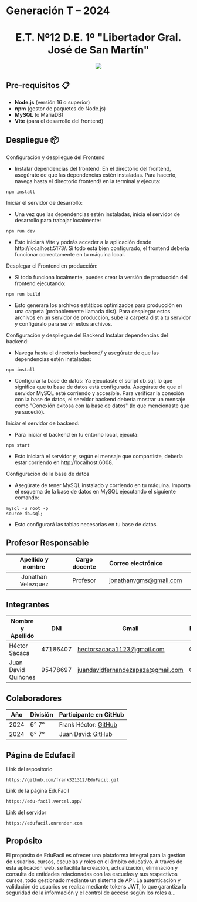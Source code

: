 # Generación T – 2024
<h1 align="center">E.T. Nº12 D.E. 1º "Libertador Gral. José de San Martín"</h1>
<p align="center">
  <img src="https://et12.edu.ar/imgs/computacion/vamoaprogramabanner.png">
</p>

## Pre-requisitos 📋
- **Node.js** (versión 16 o superior)
- **npm** (gestor de paquetes de Node.js)
- **MySQL** (o MariaDB)
- **Vite** (para el desarrollo del frontend)

## Despliegue 📦
Configuración y despliegue del Frontend
- Instalar dependencias del frontend: En el directorio del frontend, asegúrate de que las dependencias estén instaladas. Para hacerlo, navega hasta el directorio frontend/ en la terminal y ejecuta:
```
npm install
```
Iniciar el servidor de desarrollo: 
- Una vez que las dependencias estén instaladas, inicia el servidor de desarrollo para trabajar localmente:
```
npm run dev
```
- Esto iniciará Vite y podrás acceder a la aplicación desde http://localhost:5173/. Si todo está bien configurado, el frontend debería funcionar correctamente en tu máquina local.

Desplegar el Frontend en producción: 
- Si todo funciona localmente, puedes crear la versión de producción del frontend ejecutando:
```
npm run build
```
- Esto generará los archivos estáticos optimizados para producción en una carpeta (probablemente llamada dist). Para desplegar estos archivos en un servidor de producción, sube la carpeta dist a tu servidor y configúralo para servir estos archivos.

Configuración y despliegue del Backend
Instalar dependencias del backend: 
- Navega hasta el directorio backend/ y asegúrate de que las dependencias estén instaladas:
```
npm install
```
- Configurar la base de datos: Ya ejecutaste el script db.sql, lo que significa que tu base de datos está configurada. Asegúrate de que el servidor MySQL esté corriendo y accesible.
Para verificar la conexión con la base de datos, el servidor backend debería mostrar un mensaje como "Conexión exitosa con la base de datos" (lo que mencionaste que ya sucedió).

Iniciar el servidor de backend: 
- Para iniciar el backend en tu entorno local, ejecuta:
```
npm start
```
- Esto iniciará el servidor y, según el mensaje que compartiste, debería estar corriendo en http://localhost:6008.

Configuración de la base de datos
- Asegúrate de tener MySQL instalado y corriendo en tu máquina.
Importa el esquema de la base de datos en MySQL ejecutando el siguiente comando:
```
mysql -u root -p
source db.sql;
```
- Esto configurará las tablas necesarias en tu base de datos.
## Profesor Responsable
| Apellido y nombre | Cargo docente |Correo electrónico |                                                                                                         |
| :---: | :---:   |       :---                                                    | :---                                                                                                           |
| Jonathan Velezquez  | Profesor |jonathanvgms@gmail.com|

## Integrantes
| Nombre y Apellido      | DNI      | Gmail                             | Especialidad | División  | Año |
|------------------------|----------|-----------------------------------|--------------|-----------|-----|
| Héctor Sacaca          | 47186407 | hectorsacaca1123@gmail.com        | Computación  | 6° 7°     | 6   |
| Juan David Quiñones    | 95478697 | juandavidfernandezapaza@gmail.com | Computación  | 6° 7°     | 6   |

## Colaboradores
| Año  | División | Participante en GitHub                                             |
|------|----------|--------------------------------------------------------------------|
| 2024 | 6° 7°    | Frank Héctor: [GitHub](https://github.com/frank321312)             |
| 2024 | 6° 7°    | Juan David: [GitHub](https://github.com/David3578)                 |

## Página de Edufacil
Link del repositorio
```
https://github.com/frank321312/EduFacil.git
```
Link de la página EduFacil
```
https://edu-facil.vercel.app/
```
Link del servidor
```
https://edufacil.onrender.com
```
## Propósito
El propósito de EduFacil es ofrecer una plataforma integral para la gestión de usuarios, cursos, escuelas y roles en el ámbito educativo. A través de esta aplicación web, se facilita la creación, actualización, eliminación y consulta de entidades relacionadas con las escuelas y sus respectivos cursos, todo gestionado mediante un sistema de API. La autenticación y validación de usuarios se realiza mediante tokens JWT, lo que garantiza la seguridad de la información y el control de acceso según los roles a...

